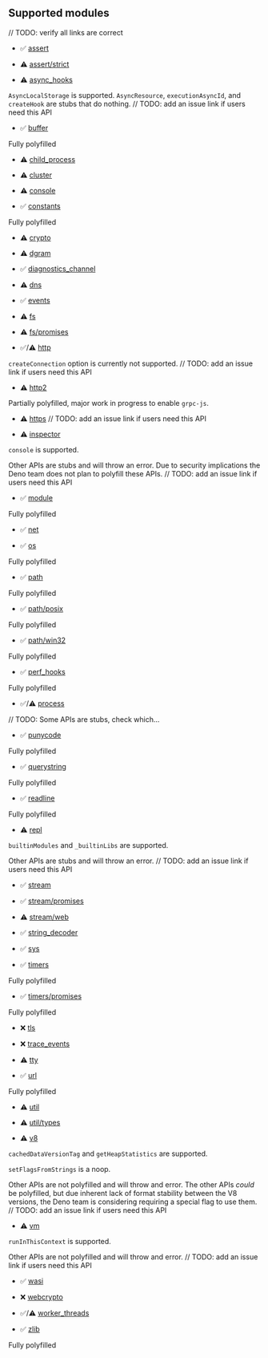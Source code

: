 ## Supported modules

// TODO: verify all links are correct

- ✅ [assert](https://nodejs.org/api/assert.html)

- ⚠️ [assert/strict](https://nodejs.org/api/assert.html)

- ⚠️ [async_hooks](https://nodejs.org/api/async_hooks.html)

`AsyncLocalStorage` is supported. `AsyncResource`, `executionAsyncId`, and
`createHook` are stubs that do nothing. // TODO: add an issue link if users need
this API

- ✅ [buffer](https://nodejs.org/api/buffer.html)

Fully polyfilled

- ⚠️ [child_process](https://nodejs.org/api/child_process.html)

- ⚠️ [cluster](https://nodejs.org/api/cluster.html)

- ⚠️ [console](https://nodejs.org/api/console.html)

- ✅ [constants](https://nodejs.org/api/constants.html)

Fully polyfilled

- ⚠️ [crypto](https://nodejs.org/api/crypto.html)

- ⚠️ [dgram](https://nodejs.org/api/dgram.html)

- ✅ [diagnostics_channel](https://nodejs.org/api/diagnostics_channel.html)

- ⚠️ [dns](https://nodejs.org/api/dns.html)

- ✅ [events](https://nodejs.org/api/events.html)

- ⚠️ [fs](https://nodejs.org/api/fs.html)

- ⚠️ [fs/promises](https://nodejs.org/api/fs.html)

- ✅/⚠️ [http](https://nodejs.org/api/http.html)

`createConnection` option is currently not supported. // TODO: add an issue link
if users need this API

- ⚠️ [http2](https://nodejs.org/api/http2.html)

Partially polyfilled, major work in progress to enable `grpc-js`.

- ⚠️ [https](https://nodejs.org/api/https.html) // TODO: add an issue link if
  users need this API

- ⚠️ [inspector](https://nodejs.org/api/inspector.html)

`console` is supported.

Other APIs are stubs and will throw an error. Due to security implications the
Deno team does not plan to polyfill these APIs. // TODO: add an issue link if
users need this API

- ✅ [module](https://nodejs.org/api/module.html)

Fully polyfilled

- ✅ [net](https://nodejs.org/api/net.html)

- ✅ [os](https://nodejs.org/api/os.html)

Fully polyfilled

- ✅ [path](https://nodejs.org/api/path.html)

Fully polyfilled

- ✅ [path/posix](https://nodejs.org/api/path.html)

Fully polyfilled

- ✅ [path/win32](https://nodejs.org/api/path.html)

Fully polyfilled

- ✅ [perf_hooks](https://nodejs.org/api/perf_hooks.html)

Fully polyfilled

- ✅/⚠️ [process](https://nodejs.org/api/process.html)

// TODO: Some APIs are stubs, check which...

- ✅ [punycode](https://nodejs.org/api/punycode.html)

Fully polyfilled

- ✅ [querystring](https://nodejs.org/api/querystring.html)

Fully polyfilled

- ✅ [readline](https://nodejs.org/api/readline.html)

Fully polyfilled

- ⚠️ [repl](https://nodejs.org/api/repl.html)

`builtinModules` and `_builtinLibs` are supported.

Other APIs are stubs and will throw an error. // TODO: add an issue link if
users need this API

- ✅ [stream](https://nodejs.org/api/stream.html)

- ✅ [stream/promises](https://nodejs.org/api/stream.html)

- ⚠️ [stream/web](https://nodejs.org/api/stream.html)

- ✅ [string_decoder](https://nodejs.org/api/string_decoder.html)

- ✅ [sys](https://nodejs.org/api/sys.html)

- ✅ [timers](https://nodejs.org/api/timers.html)

Fully polyfilled

- ✅ [timers/promises](https://nodejs.org/api/timers.html)

Fully polyfilled

- ❌ [tls](https://nodejs.org/api/tls.html)

- ❌ [trace_events](https://nodejs.org/api/trace_events.html)

- ⚠️ [tty](https://nodejs.org/api/tty.html)

- ✅ [url](https://nodejs.org/api/url.html)

Fully polyfilled

- ⚠️ [util](https://nodejs.org/api/util.html)

- ⚠️ [util/types](https://nodejs.org/api/util.html)

- ⚠️ [v8](https://nodejs.org/api/v8.html)

`cachedDataVersionTag` and `getHeapStatistics` are supported.

`setFlagsFromStrings` is a noop.

Other APIs are not polyfilled and will throw and error. The other APIs _could_
be polyfilled, but due inherent lack of format stability between the V8
versions, the Deno team is considering requiring a special flag to use them. //
TODO: add an issue link if users need this API

- ⚠️ [vm](https://nodejs.org/api/vm.html)

`runInThisContext` is supported.

Other APIs are not polyfilled and will throw and error. // TODO: add an issue
link if users need this API

- ✅ [wasi](https://nodejs.org/api/wasi.html)

- ❌ [webcrypto](https://nodejs.org/api/webcrypto.html)

- ✅/⚠️ [worker_threads](https://nodejs.org/api/worker_threads.html)

- ✅ [zlib](https://nodejs.org/api/zlib.html)

Fully polyfilled
